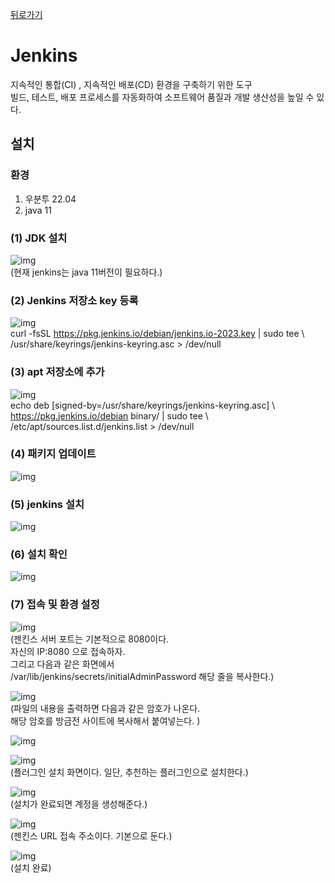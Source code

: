 [뒤로가기](../../README.md)<br>

# Jenkins

지속적인 통합(CI) , 지속적인 배포(CD) 환경을 구축하기 위한 도구<br>
빌드, 테스트, 배포 프로세스를 자동화하여 소프트웨어 품질과
개발 생산성을 높일 수 있다.<br>

## 설치

### 환경

1. 우분투 22.04
2. java 11

### (1) JDK 설치

![img](../Img/jenkins1.png)<br>
(현재 jenkins는 java 11버전이 필요하다.)<br>

### (2) Jenkins 저장소 key 등록

![img](../Img/jenkins2.png)<br>
curl -fsSL https://pkg.jenkins.io/debian/jenkins.io-2023.key | sudo tee \\\
 /usr/share/keyrings/jenkins-keyring.asc > /dev/null

### (3) apt 저장소에 추가

![img](../Img/jenkins3.png)<br>
echo deb [signed-by=/usr/share/keyrings/jenkins-keyring.asc] \\\
 https://pkg.jenkins.io/debian binary/ | sudo tee \\\
 /etc/apt/sources.list.d/jenkins.list > /dev/null

### (4) 패키지 업데이트

![img](../Img/jenkins4.png)<br>

### (5) jenkins 설치

![img](../Img/jenkins5.png)<br>

### (6) 설치 확인

![img](../Img/jenkins6.png)<br>

### (7) 접속 및 환경 설정

![img](../Img/jenkins7.png)<br>
(젠킨스 서버 포트는 기본적으로 8080이다.<br>
자신의 IP:8080 으로 접속하자.<br>
그리고 다음과 같은 화면에서<br>
/var/lib/jenkins/secrets/initialAdminPassword 해당 줄을 복사한다.)<br>

![img](../Img/jenkins8.png)<br>
(파일의 내용을 출력하면 다음과 같은 암호가 나온다.<br>
해당 암호를 방금전 사이트에 복사해서 붙여넣는다.
)<br>

![img](../Img/jenkins9.png)<br>

![img](../Img/jenkins10.png)<br>
(플러그인 설치 화면이다. 일단, 추천하는 플러그인으로 설치한다.)<br>

![img](../Img/jenkins11.png)<br>
(설치가 완료되면 계정을 생성해준다.)<br>

![img](../Img/jenkins12.png)<br>
(젠킨스 URL 접속 주소이다. 기본으로 둔다.)<br>

![img](../Img/jenkins13.png)<br>
(설치 완료)<br>
